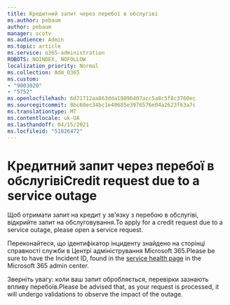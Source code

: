 ```yaml
---
title: Кредитний запит через перебої в обслугіві
ms.author: pebaum
author: pebaum
manager: scotv
ms.audience: Admin
ms.topic: article
ms.service: o365-administration
ROBOTS: NOINDEX, NOFOLLOW
localization_priority: Normal
ms.collection: Adm_O365
ms.custom:
- "9003020"
- "5752"
ms.openlocfilehash: 6d71712aa863dda10896407acc5a8c5f8c3760ec
ms.sourcegitcommit: 8bc60ec34bc1e40685e3976576e04a2623f63a7c
ms.translationtype: MT
ms.contentlocale: uk-UA
ms.lasthandoff: 04/15/2021
ms.locfileid: "51826472"
---
```

# <a name="credit-request-due-to-a-service-outage"></a><span data-ttu-id="88ede-102">Кредитний запит через перебої в обслугіві</span><span class="sxs-lookup"><span data-stu-id="88ede-102">Credit request due to a service outage</span></span>

<span data-ttu-id="88ede-103">Щоб отримати запит на кредит у зв'язку з перебою в обслугіві, відкрийте запит на обслуговування.</span><span class="sxs-lookup"><span data-stu-id="88ede-103">To apply for a credit request due to a service outage, please open a service request.</span></span>

<span data-ttu-id="88ede-104">Переконайтеся, що ідентифікатор інциденту знайдено [](https://docs.microsoft.com/office365/enterprise/view-service-health) на сторінці справності служби в Центрі адміністрування Microsoft 365.</span><span class="sxs-lookup"><span data-stu-id="88ede-104">Please be sure to have the Incident ID, found in the [service health page](https://docs.microsoft.com/office365/enterprise/view-service-health) in the Microsoft 365 admin center.</span></span>

<span data-ttu-id="88ede-105">Зверніть увагу: коли ваш запит обробляється, перевірки зазнають впливу перебоїв.</span><span class="sxs-lookup"><span data-stu-id="88ede-105">Please be advised that, as your request is processed, it will undergo validations to observe the impact of the outage.</span></span>

